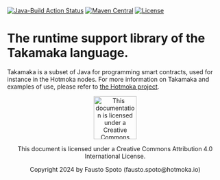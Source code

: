 [![Java-Build Action Status](https://github.com/Hotmoka/io-takamaka-code/actions/workflows/java_build.yml/badge.svg)](https://github.com/Hotmoka/io-takamaka-code/actions)
[![Maven Central](https://img.shields.io/maven-central/v/io.hotmoka/io-takamaka-code.svg?label=Maven%20Central)](https://central.sonatype.com/search?smo=true&q=a:io-takamaka-code+a:io-takamaka-code-constants)
[![License](https://img.shields.io/badge/License-Apache%202.0-blue.svg)](http://www.apache.org/licenses/LICENSE-2.0.html)

# The runtime support library of the Takamaka language.

Takamaka is a subset of Java for programming smart contracts, used for instance in the Hotmoka nodes.
For more information on Takamaka and examples of use, please refer to
[the Hotmoka project](https://github.com/Hotmoka/hotmoka).

<p align="center"><img width="100" src="https://mirrors.creativecommons.org/presskit/buttons/88x31/png/by.png" alt="This documentation is licensed under a Creative Commons Attribution 4.0 International License"></p><p align="center">This document is licensed under a Creative Commons Attribution 4.0 International License.</p>

<p align="center">Copyright 2024 by Fausto Spoto (fausto.spoto@hotmoka.io)</p>